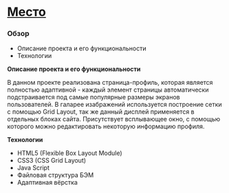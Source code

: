 # [Место](https://mokhinsam.github.io/mesto/.)

### Обзор

* Описание проекта и его функциональности
* Технологии

**Описание проекта и его функциональности**

В данном проекте реализована страница-профиль, которая является полностью адаптивной - каждый элемент страницы автоматически подстраивается под самые популярные размеры экранов пользователей. 
В галарее изабражений используется построение сетки с помощью Grid Layout, так же данный дисплей применяется в отдельных блоках сайта. Присутствует всплывающее окно, с помощью которого можно редактировать некоторую информацию профиля.

**Технологии**

* HTML5 (Flexible Box Layout Module)
* CSS3 (CSS Grid Layout)
* Java Script 
* Файловая структура БЭМ
* Адаптивная вёрстка


